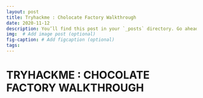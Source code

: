 ```yaml
---
layout: post
title: Tryhackme : Cholocate Factory Walkthrough
date: 2020-11-12
description: You’ll find this post in your `_posts` directory. Go ahead and edit it and re-build the site to see your changes. # Add post description (optional)
img:  # Add image post (optional)
fig-caption: # Add figcaption (optional)
tags: 
---
```

# TRYHACKME : CHOCOLATE FACTORY WALKTHROUGH
